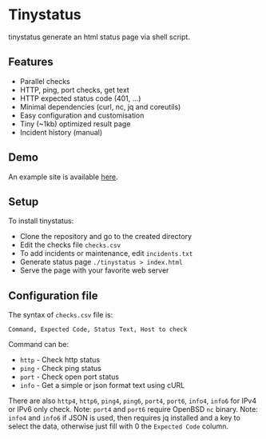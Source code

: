 # Tinystatus

tinystatus generate an html status page via shell script.

## Features

* Parallel checks
* HTTP, ping, port checks, get text
* HTTP expected status code (401, ...)
* Minimal dependencies (curl, nc, jq and coreutils)
* Easy configuration and customisation
* Tiny (~1kb) optimized result page
* Incident history (manual)

## Demo

An example site is available [here](https://lab.bdro.fr/tinystatus/).

## Setup

To install tinystatus:

* Clone the repository and go to the created directory
* Edit the checks file `checks.csv`
* To add incidents or maintenance, edit `incidents.txt`
* Generate status page `./tinystatus > index.html`
* Serve the page with your favorite web server

## Configuration file

The syntax of `checks.csv` file is:
```
Command, Expected Code, Status Text, Host to check
```

Command can be:
* `http` - Check http status
* `ping` - Check ping status 
* `port` - Check open port status
* `info` - Get a simple or json format text using cURL

There are also `http4`, `http6`, `ping4`, `ping6`, `port4`, `port6`, `info4`, `info6` for IPv4 or IPv6 only check.
Note: `port4` and `port6` require OpenBSD `nc` binary.
Note: `info4` and `info6` if JSON is used, then requires jq installed and a key to select the data, otherwise just fill with 0 the `Expected Code` column.

